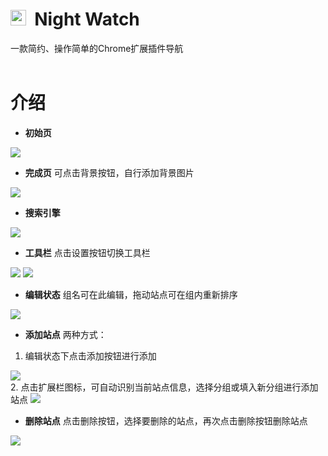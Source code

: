   

<h1>
<img src="https://raw.githubusercontent.com/NayiGr/Night-Watch/master/src/assets/icons/favicon.ico" width="25"/>&nbsp;&nbsp;Night Watch</h1>
一款简约、操作简单的Chrome扩展插件导航
<br /><br />

# 介绍

 - **初始页**
<img src="https://github.com/NayiGr/Night-Watch/blob/master/images/00.png?raw=true" />
<br />
 
 - **完成页**
可点击背景按钮，自行添加背景图片
<img src="https://github.com/NayiGr/Night-Watch/blob/master/images/01.png?raw=true" />
<br />

 - **搜索引擎**
<img src="https://github.com/NayiGr/Night-Watch/blob/master/images/02.png?raw=true" />
<br />

 - **工具栏**
点击设置按钮切换工具栏
<img src="https://github.com/NayiGr/Night-Watch/blob/master/images/03.png?raw=true" />
<img src="https://github.com/NayiGr/Night-Watch/blob/master/images/04.png?raw=true" />
<br />

 - **编辑状态**
组名可在此编辑，拖动站点可在组内重新排序
<img src="https://github.com/NayiGr/Night-Watch/blob/master/images/05.png?raw=true" />
<br />

- **添加站点**
两种方式：
1. 编辑状态下点击添加按钮进行添加
<img src="https://github.com/NayiGr/Night-Watch/blob/master/images/06.png?raw=true" />
<br />
2. 点击扩展栏图标，可自动识别当前站点信息，选择分组或填入新分组进行添加站点
<img src="https://github.com/NayiGr/Night-Watch/blob/master/images/08.png?raw=true" />
<br />

- **删除站点**
点击删除按钮，选择要删除的站点，再次点击删除按钮删除站点
<img src="https://github.com/NayiGr/Night-Watch/blob/master/images/07.png?raw=true" />
<br />
